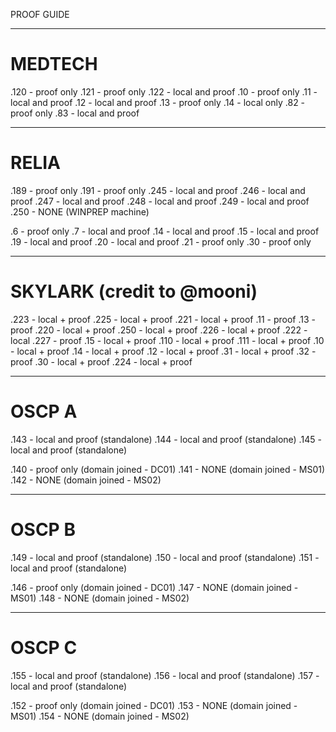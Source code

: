 PROOF GUIDE

-------------------------------------------
# MEDTECH

.120 - proof only
.121 - proof only
.122 - local and proof
.10 - proof only
.11 - local and proof 
.12 - local and proof 
.13 - proof only
.14 - local only 
.82 - proof only
.83 - local and proof 

-------------------------------------------
# RELIA

.189 - proof only
.191 - proof only
.245 - local and proof
.246 - local and proof
.247 - local and proof
.248 - local and proof
.249 - local and proof
.250 - NONE (WINPREP machine)

.6 - proof only
.7 - local and proof
.14 - local and proof 
.15 - local and proof
.19 - local and proof
.20 - local and proof
.21 - proof only
.30 - proof only

-------------------------------------------
# SKYLARK (credit to @mooni)

.223 - local + proof
.225 - local + proof
.221 - local + proof
.11 - proof
.13 - proof
.220  - local + proof
.250  - local + proof
.226 - local + proof
.222 - local
.227 - proof
.15 - local + proof
.110 - local + proof 
.111 - local + proof 
.10 - local  + proof
.14 - local  + proof
.12 - local + proof
.31 - local + proof
.32 - proof
.30 - local + proof
.224 - local +  proof

-------------------------------------------
# OSCP A

.143 - local and proof (standalone)
.144 - local and proof (standalone)
.145 - local and proof (standalone)

.140 - proof only (domain joined - DC01)
.141 - NONE (domain joined - MS01)
.142 - NONE (domain joined - MS02)

-------------------------------------------
# OSCP B

.149 - local and proof (standalone)
.150 - local and proof (standalone)
.151 - local and proof (standalone)

.146 - proof only (domain joined - DC01)
.147 - NONE (domain joined - MS01)
.148 - NONE (domain joined - MS02)

-------------------------------------------
# OSCP C

.155 - local and proof (standalone)
.156 - local and proof (standalone)
.157 - local and proof (standalone)

.152 - proof only (domain joined - DC01)
.153 - NONE (domain joined - MS01)
.154 - NONE (domain joined - MS02)